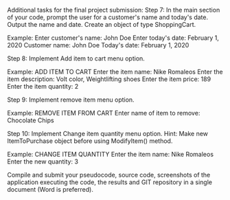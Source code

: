 
Additional tasks for the final project submission:
Step 7:
In the main section of your code, prompt the user for a customer's name and today's date. Output the name and date. Create an object of type ShoppingCart.

Example:
Enter customer's name:
John Doe
Enter today's date:
February 1, 2020
Customer name: John Doe
Today's date: February 1, 2020

Step 8:
Implement Add item to cart menu option.

Example:
ADD ITEM TO CART
Enter the item name:
Nike Romaleos
Enter the item description:
Volt color, Weightlifting shoes
Enter the item price:
189
Enter the item quantity:
2

Step 9:
Implement remove item menu option.

Example:
REMOVE ITEM FROM CART
Enter name of item to remove:
Chocolate Chips

Step 10:
Implement Change item quantity menu option. Hint: Make new ItemToPurchase object before using ModifyItem() method.

Example:
CHANGE ITEM QUANTITY
Enter the item name:
Nike Romaleos
Enter the new quantity:
3

Compile and submit your pseudocode, source code, screenshots of the application executing the code, the results and GIT repository in a single document (Word is preferred).